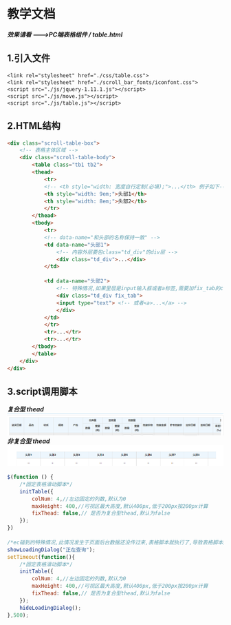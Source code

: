 # 教学文档  
***效果请看 --->PC端表格组件 / table.html***
## 1.引入文件 
```
<link rel="stylesheet" href="./css/table.css">
<link rel="stylesheet" href="./scroll_bar_fonts/iconfont.css">
<script src="./js/jquery-1.11.1.js"></script>
<script src="./js/move.js"></script>
<script src="./js/table.js"></script>
```

## 2.HTML结构
```html
<div class="scroll-table-box">
	<!-- 表格主体区域 -->
	<div class="scroll-table-body">
	    <table class="tb1 tb2">
		<thead>
		    <tr>
			<!-- <th style="width: 宽度自行定制(必填);">...</th> 例子如下-->
			<th style="width: 9em;">头部1</th>
			<th style="width: 8em;">头部2</th>
		    </tr>
		</thead>
		<tbody>
		    <tr>
			<!-- data-name="和头部的名称保持一致" -->
			<td data-name="头部1">
			    <!-- 内容外层要包class="td_div"的div层 -->
			    <div class="td_div">...</div>
			</td>

			<td data-name="头部2">
			    <!-- 特殊情况,如果里层是input输入框或者a标签,需要加fix_tab的class -->
			    <div class="td_div fix_tab">
				<input type="text"> <!-- 或者<a>...</a> -->
			    </div>
			</td>
		    </tr>
		    <tr>...</tr>
		    <tr>...</tr>
		</tbody>
	    </table>
	</div>
</div>
```

## 3.script调用脚本
***复合型 thead***
![图片名称](https://github.com/laoa1717/img-store/blob/master/pc-table-img/%E5%9B%BE%E7%89%873.png?raw=true)
***非复合型 thead***
![图片名称](https://github.com/laoa1717/img-store/blob/master/pc-table-img/%E5%9B%BE%E7%89%872.png?raw=true)
```js
$(function () {
	/*固定表格滑动脚本*/
	initTable({
		colNum: 4,//左边固定的列数,默认为0
		maxHeight: 400,//可视区最大高度,默认400px,低于200px按200px计算
		fixThead: false,// 是否为复合型thead,默认为false
	});
})

/*ec碰到的特殊情况,此情况发生于页面后台数据还没传过来,表格脚本就执行了,导致表格脚本执行混乱*/
showLoadingDialog("正在查询");
setTimeout(function(){
	/*固定表格滑动脚本*/
	initTable({
		colNum: 4,//左边固定的列数,默认为0
		maxHeight: 400,//可视区最大高度,默认400px,低于200px按200px计算
		fixThead: false,// 是否为复合型thead,默认为false
	});
	hideLoadingDialog();
},500);
```







